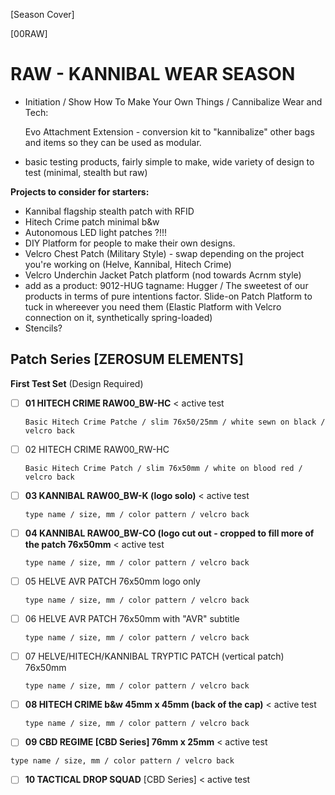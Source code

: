 [Season Cover]

[00RAW]

# RAW - KANNIBAL WEAR SEASON
- Initiation / Show How To Make Your Own Things / Cannibalize Wear and Tech: 

  Evo Attachment Extension - conversion kit to "kannibalize" other bags and items so they can be used as modular.
  
- basic testing products, fairly simple to make, wide variety of design to test (minimal, stealth but raw)

**Projects to consider for starters:**
- Kannibal flagship stealth patch with RFID
- Hitech Crime patch minimal b&w
- Autonomous LED light patches ?!!!
- DIY Platform for people to make their own designs.
- Velcro Chest Patch (Military Style) - swap depending on the project you're working on (Helve, Kannibal, Hitech Crime)
- Velcro Underchin Jacket Patch platform (nod towards Acrnm style)
- add as a product: 9012-HUG tagname: Hugger / The sweetest of our products in terms of pure intentions factor. Slide-on Patch Platform to tuck in whereever you need them (Elastic Platform with Velcro connection on it, synthetically spring-loaded)
- Stencils?

## Patch Series [ZEROSUM ELEMENTS]

**First Test Set** (Design Required)
- [ ] **01 HITECH CRIME RAW00_BW-HC** < active test
  
  ``` Basic Hitech Crime Patche / slim 76x50/25mm / white sewn on black / velcro back  ```
  
- [ ] 02 HITECH CRIME RAW00_RW-HC

  ``` Basic Hitech Crime Patch / slim 76x50mm / white on blood red / velcro back ```
  
- [ ] **03 KANNIBAL RAW00_BW-K (logo solo)** < active test

  ``` type name / size, mm / color pattern / velcro back ```

- [ ] **04 KANNIBAL RAW00_BW-CO (logo cut out - cropped to fill more of the patch 76x50mm** < active test

  ``` type name / size, mm / color pattern / velcro back ```

- [ ] 05 HELVE AVR PATCH 76x50mm logo only

  ``` type name / size, mm / color pattern / velcro back ```
  
- [ ] 06 HELVE AVR PATCH 76x50mm with "AVR" subtitle

  ``` type name / size, mm / color pattern / velcro back ```
  
- [ ] 07 HELVE/HITECH/KANNIBAL TRYPTIC PATCH (vertical patch) 76x50mm

  ``` type name / size, mm / color pattern / velcro back ```
  
- [ ] **08 HITECH CRIME b&w 45mm x  45mm (back of the cap)** < active test

  ``` type name / size, mm / color pattern / velcro back ```
  
- [ ] **09 CBD REGIME [CBD Series] 76mm x  25mm** < active test

``` type name / size, mm / color pattern / velcro back ```

- [ ] **10 TACTICAL DROP SQUAD**  [CBD Series] < active test




